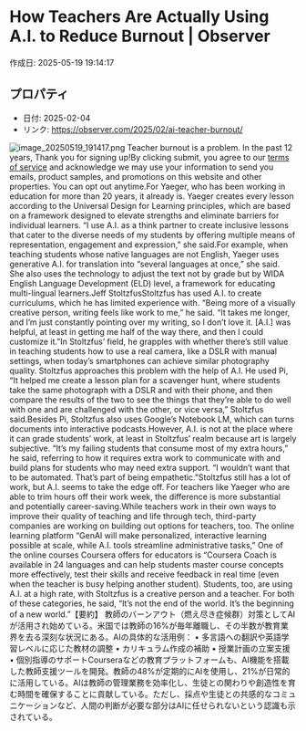 # How Teachers Are Actually Using A.I. to Reduce Burnout | Observer

作成日: 2025-05-19 19:14:17

## プロパティ

- 日付: 2025-02-04
- リンク: https://observer.com/2025/02/ai-teacher-burnout/

![image_20250519_191417.png](../assets/image_20250519_191417.png)
Teacher burnout is a problem. In the past 12 years, Thank you for signing up!By clicking submit, you agree to our <a href="http://observermedia.com/terms">terms of service</a> and acknowledge we may use your information to send you emails, product samples, and promotions on this website and other properties. You can opt out anytime.For Yaeger, who has been working in education for more than 20 years, it already is. Yaeger creates every lesson according to the Universal Design for Learning principles, which are based on a framework designed to elevate strengths and eliminate barriers for individual learners. “I use A.I. as a think partner to create inclusive lessons that cater to the diverse needs of my students by offering multiple means of representation, engagement and expression,” she said.For example, when teaching students whose native languages are not English, Yaeger uses generative A.I. for translation into “several languages at once,” she said. She also uses the technology to adjust the text not by grade but by WIDA English Language Development (ELD) level, a framework for educating multi-lingual learners.Jeff StoltzfusStoltzfus has used A.I. to create curriculums, which he has limited experience with. “Being more of a visually creative person, writing feels like work to me,” he said. “It takes me longer, and I’m just constantly pointing over my writing, so I don’t love it. [A.I.] was helpful, at least in getting me half of the way there, and then I could customize it.”In Stoltzfus’ field, he grapples with whether there’s still value in teaching students how to use a real camera, like a DSLR with manual settings, when today’s smartphones can achieve similar photography quality. Stoltzfus approaches this problem with the help of A.I. He used Pi, “It helped me create a lesson plan for a scavenger hunt, where students take the same photograph with a DSLR and with their phone, and then compare the results of the two to see the things that they’re able to do well with one and are challenged with the other, or vice versa,” Stoltzfus said.Besides Pi, Stoltzfus also uses Google’s Notebook LM, which can turns documents into interactive podcasts.However, A.I. is not at the place where it can grade students’ work, at least in Stoltzfus’ realm because art is largely subjective. “It’s my failing students that consume most of my extra hours,” he said, referring to how it requires extra work to communicate with and build plans for students who may need extra support. “I wouldn’t want that to be automated. That’s part of being empathetic.”Stoltzfus still has a lot of work, but A.I. seems to take the edge off. For teachers like Yaeger who are able to trim hours off their work week, the difference is more substantial and potentially career-saving.While teachers work in their own ways to improve their quality of teaching and life through tech, third-party companies are working on building out options for teachers, too. The online learning platform “GenAI will make personalized, interactive learning possible at scale, while A.I. tools streamline administrative tasks,” One of the online courses Coursera offers for educators is “Coursera Coach is available in 24 languages and can help students master course concepts more effectively, test their skills and receive feedback in real time (even when the teacher is busy helping another student). Students, too, are using A.I. at a high rate, with Stoltzfus is a creative person and a teacher. For both of these categories, he said, “It’s not the end of the world. It’s the beginning of a new world.”【要約】
教師のバーンアウト（燃え尽き症候群）対策としてAIが活用され始めている。米国では教師の16%が毎年離職し、その半数が教育業界を去る深刻な状況にある。AIの具体的な活用例：
• 多言語への翻訳や英語学習レベルに応じた教材の調整
• カリキュラム作成の補助
• 授業計画の立案支援
• 個別指導のサポートCourseraなどの教育プラットフォームも、AI機能を搭載した教師支援ツールを開発。教師の48%が定期的にAIを使用し、21%が日常的に活用している。AIは教師の管理業務を効率化し、生徒との関わりや創造性を育む時間を確保することに貢献している。ただし、採点や生徒との共感的なコミュニケーションなど、人間の判断が必要な部分はAIに任せられないという認識も示されている。
